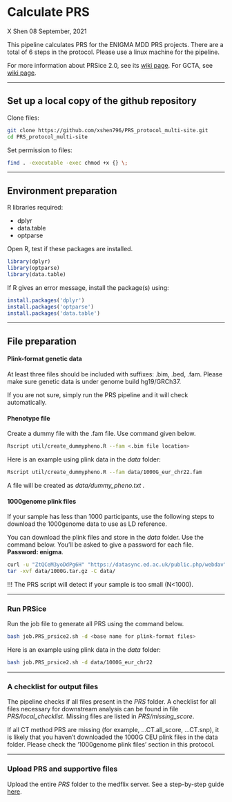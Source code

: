 Calculate PRS
================
X Shen
08 September, 2021

This pipeline calculates PRS for the ENIGMA MDD PRS projects. There are
a total of 6 steps in the protocol. Please use a linux machine for the
pipeline.

For more information about PRSice 2.0, see its [wiki
page](http://prsice.info/). For GCTA, see [wiki
page](https://cnsgenomics.com/software/gcta).

-----

## Set up a local copy of the github repository

Clone files:

``` bash
git clone https://github.com/xshen796/PRS_protocol_multi-site.git
cd PRS_protocol_multi-site
```

Set permission to files:

``` bash
find . -executable -exec chmod +x {} \;
```

-----

## Environment preparation

R libraries required:

  - dplyr
  - data.table
  - optparse

Open R, test if these packages are installed.

``` r
library(dplyr)
library(optparse)
library(data.table)
```

If R gives an error message, install the package(s) using:

``` r
install.packages('dplyr')
install.packages('optparse')
install.packages('data.table')
```

-----

## File preparation

#### Plink-format genetic data

At least three files should be included with suffixes: .bim, .bed, .fam.
Please make sure genetic data is under genome build hg19/GRCh37.

If you are not sure, simply run the PRS pipeline and it will check
automatically.


#### Phenotype file

Create a dummy file with the .fam file. Use command given below.

``` bash
Rscript util/create_dummypheno.R --fam <.bim file location>
```

Here is an example using plink data in the *data* folder:

``` bash
Rscript util/create_dummypheno.R --fam data/1000G_eur_chr22.fam
```

A file will be created as *data/dummy\_pheno.txt .*

#### 1000genome plink files

If your sample has less than 1000 participants, use the following steps
to download the 1000genome data to use as LD reference.

You can download the plink files and store in the *data* folder. Use the
command below. You’ll be asked to give a password for each file.
**Password:
enigma**.

``` bash
curl -u "ZtQCeM3yoDdPg6H" "https://datasync.ed.ac.uk/public.php/webdav" -o data/1000G.tar.gz
tar -xvf data/1000G.tar.gz -C data/
```

\!\!\! The PRS script will detect if your sample is too small (N\<1000).

-----

### Run PRSice

Run the job file to generate all PRS using the command below.

``` bash
bash job.PRS_prsice2.sh -d <base name for plink-format files>
```

Here is an example using plink data in the *data* folder:

``` bash
bash job.PRS_prsice2.sh -d data/1000G_eur_chr22
```

-----

### A checklist for output files

The pipeline checks if all files present in the *PRS* folder. A
checklist for all files necessary for downstream analysis can be found
in file *PRS/local\_checklist*. Missing files are listed in
*PRS/missing\_score*.

If all CT method PRS are missing (for example, …CT.all\_score, …CT.snp),
it is likely that you haven’t downloaded the 1000G CEU plink files in
the data folder. Please check the ‘1000genome plink files’ section in
this protocol.

-----

### Upload PRS and supportive files

Upload the entire *PRS* folder to the medflix server. See a step-by-step
guide
[here](https://github.com/xshen796/ENIGMA_mdd_prs/blob/main/docs/Accessing%20your%20folder%20on%20MediaFlux%20ENIGMA%20MDD%20storage%20system%20updated%20Aug2020%5B2%5D.pdf).

